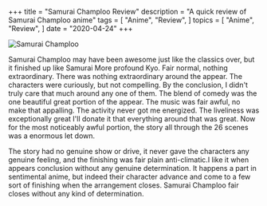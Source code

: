 +++
title = "Samurai Champloo Review"
description = "A quick review of Samurai Champloo anime"
tags = [
    "Anime",
    "Review",
]
topics = [
    "Anime",
    "Review",
]
date = "2020-04-24"
+++

![Samurai Champloo](../../images/samurai-champloo.jpg)

Samurai Champloo may have been awesome just like the classics over, but it finished up like Samurai More profound Kyo. Fair normal, nothing extraordinary. There was nothing extraordinary around the appear. The characters were curiously, but not compelling. By the conclusion, I didn't truly care that much around any one of them. The blend of comedy was the one beautiful great portion of the appear. The music was fair awful, no make that appalling. The activity never got me energized. The liveliness was exceptionally great I'll donate it that everything around that was great. Now for the most noticeably awful portion, the story all through the 26 scenes was a enormous let down.

The story had no genuine show or drive, it never gave the characters any genuine feeling, and the finishing was fair plain anti-climatic.I like it when appears conclusion without any genuine determination. It happens a part in sentimental anime, but indeed their character advance and come to a few sort of finishing when the arrangement closes. Samurai Champloo fair closes without any kind of determination.
